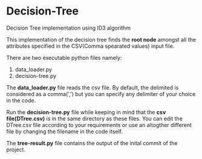 # Decision-Tree
Decision Tree implementation using ID3 algorithm

This implementation of the decision tree finds the **root node** amongst all the attributes specified in the CSV(Comma spearated values) input file. 

There are two executable python files namely:
1) data_loader.py
2) decision-tree.py

The **data_loader.py** file reads the csv file. By default, the delimited is considered as a comma(',') but you can specify any delimiter of your choice in the code.

Run the **decision-tree.py** file while keeping in mind that the **csv file(DTree.csv)** is in the same directory as these files. You can edit the DTree.csv file according to your requirements or use an altogther different file by changing the filename in the code itself. 

The **tree-result.py** file contains the output of the inital commit of the project. 
